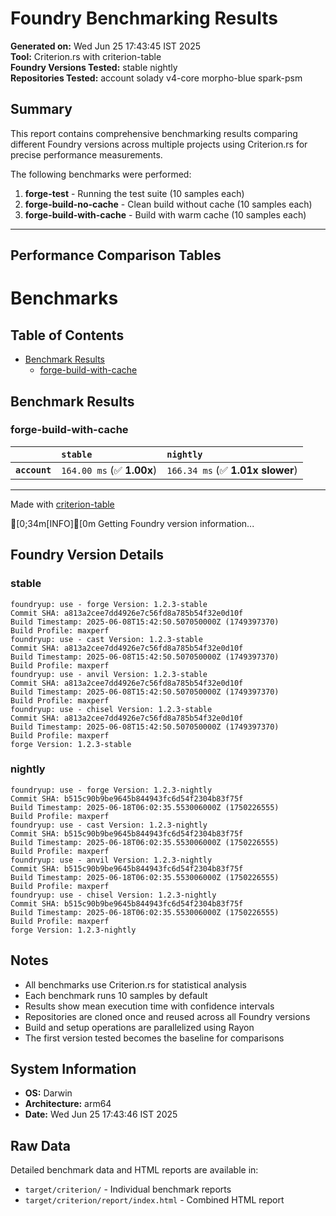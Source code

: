 # Foundry Benchmarking Results

**Generated on:** Wed Jun 25 17:43:45 IST 2025  
**Tool:** Criterion.rs with criterion-table  
**Foundry Versions Tested:** stable nightly   
**Repositories Tested:** account solady v4-core morpho-blue spark-psm   

## Summary

This report contains comprehensive benchmarking results comparing different Foundry versions across multiple projects using Criterion.rs for precise performance measurements.

The following benchmarks were performed:

1. **forge-test** - Running the test suite (10 samples each)
2. **forge-build-no-cache** - Clean build without cache (10 samples each)  
3. **forge-build-with-cache** - Build with warm cache (10 samples each)

---

## Performance Comparison Tables

# Benchmarks

## Table of Contents

- [Benchmark Results](#benchmark-results)
    - [forge-build-with-cache](#forge-build-with-cache)

## Benchmark Results

### forge-build-with-cache

|               | `stable`                  | `nightly`                         |
|:--------------|:--------------------------|:--------------------------------- |
| **`account`** | `164.00 ms` (✅ **1.00x**) | `166.34 ms` (✅ **1.01x slower**)  |

---
Made with [criterion-table](https://github.com/nu11ptr/criterion-table)

[0;34m[INFO][0m Getting Foundry version information...
## Foundry Version Details

### stable

```
foundryup: use - forge Version: 1.2.3-stable
Commit SHA: a813a2cee7dd4926e7c56fd8a785b54f32e0d10f
Build Timestamp: 2025-06-08T15:42:50.507050000Z (1749397370)
Build Profile: maxperf
foundryup: use - cast Version: 1.2.3-stable
Commit SHA: a813a2cee7dd4926e7c56fd8a785b54f32e0d10f
Build Timestamp: 2025-06-08T15:42:50.507050000Z (1749397370)
Build Profile: maxperf
foundryup: use - anvil Version: 1.2.3-stable
Commit SHA: a813a2cee7dd4926e7c56fd8a785b54f32e0d10f
Build Timestamp: 2025-06-08T15:42:50.507050000Z (1749397370)
Build Profile: maxperf
foundryup: use - chisel Version: 1.2.3-stable
Commit SHA: a813a2cee7dd4926e7c56fd8a785b54f32e0d10f
Build Timestamp: 2025-06-08T15:42:50.507050000Z (1749397370)
Build Profile: maxperf
forge Version: 1.2.3-stable
```

### nightly

```
foundryup: use - forge Version: 1.2.3-nightly
Commit SHA: b515c90b9be9645b844943fc6d54f2304b83f75f
Build Timestamp: 2025-06-18T06:02:35.553006000Z (1750226555)
Build Profile: maxperf
foundryup: use - cast Version: 1.2.3-nightly
Commit SHA: b515c90b9be9645b844943fc6d54f2304b83f75f
Build Timestamp: 2025-06-18T06:02:35.553006000Z (1750226555)
Build Profile: maxperf
foundryup: use - anvil Version: 1.2.3-nightly
Commit SHA: b515c90b9be9645b844943fc6d54f2304b83f75f
Build Timestamp: 2025-06-18T06:02:35.553006000Z (1750226555)
Build Profile: maxperf
foundryup: use - chisel Version: 1.2.3-nightly
Commit SHA: b515c90b9be9645b844943fc6d54f2304b83f75f
Build Timestamp: 2025-06-18T06:02:35.553006000Z (1750226555)
Build Profile: maxperf
forge Version: 1.2.3-nightly
```

## Notes

- All benchmarks use Criterion.rs for statistical analysis
- Each benchmark runs 10 samples by default
- Results show mean execution time with confidence intervals
- Repositories are cloned once and reused across all Foundry versions
- Build and setup operations are parallelized using Rayon
- The first version tested becomes the baseline for comparisons

## System Information

- **OS:** Darwin
- **Architecture:** arm64
- **Date:** Wed Jun 25 17:43:46 IST 2025

## Raw Data

Detailed benchmark data and HTML reports are available in:
- `target/criterion/` - Individual benchmark reports
- `target/criterion/report/index.html` - Combined HTML report

